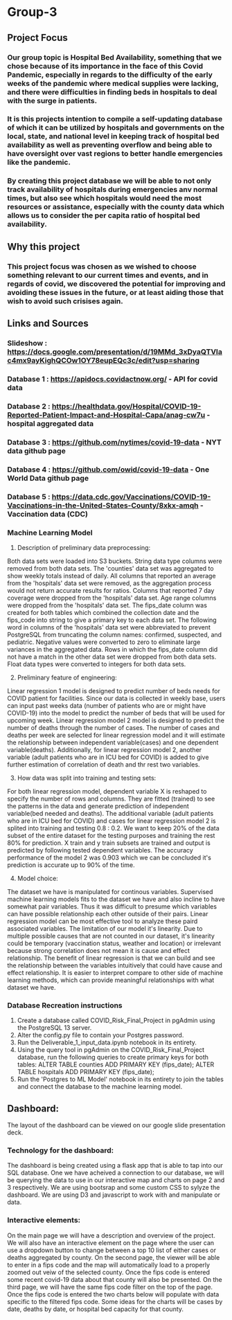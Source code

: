 # Group-3
## Project Focus
### Our group topic is Hospital Bed Availability, something that we chose because of its importance in the face of this Covid Pandemic, especially in regards to the difficulty of the early weeks of the pandemic where medical supplies were lacking, and there were difficulties in finding beds in hospitals to deal with the surge in patients.
### It is this projects intention to compile a self-updating database of which it can be utilized by hospitals and governments on the local, state, and national level in keeping track of hospital bed availability as well as preventing overflow and being able to have oversight over vast regions to better handle emergencies like the pandemic.
### By creating this project database we will be able to not only track availability of hospitals during emergencies anv normal times, but also see which hospitals would need the most resources or assistance, especially with the county data which allows us to consider the per capita ratio of hospital bed availability.
## Why this project
### This project focus was chosen as we wished to choose something relevant to our current times and events, and in regards of covid, we discovered the potential for improving and avoiding these issues in the future, or at least aiding those that wish to avoid such crisises again.
## Links and Sources
### Slideshow  : https://docs.google.com/presentation/d/19MMd_3xDyaQTVIac4mx9ayKighQCOw1OY78eupEQc3c/edit?usp=sharing
### Database 1 : https://apidocs.covidactnow.org/ - API for covid data
### Database 2 : https://healthdata.gov/Hospital/COVID-19-Reported-Patient-Impact-and-Hospital-Capa/anag-cw7u - hospital aggregated data
### Database 3 : https://github.com/nytimes/covid-19-data - NYT data github page
### Database 4 : https://github.com/owid/covid-19-data - One World Data github page
### Database 5 : https://data.cdc.gov/Vaccinations/COVID-19-Vaccinations-in-the-United-States-County/8xkx-amqh - Vaccination data (CDC)

### Machine Learning Model
1. Description of preliminary data preprocessing:

Both data sets were loaded into S3 buckets. String data type columns were removed from both data sets. The 'counties' data set was aggregated to show weekly totals instead of daily. All columns that reported an average from the 'hospitals' data set were removed, as the aggregation process would not return accurate results for ratios. Columns that reported 7 day coverage were dropped from the 'hospitals' data set. Age range columns were dropped from the 'hospitals' data set. The fips_date column was created for both tables which combined the collection date and the fips_code into string to give a primary key to each data set. The following word in columns of the 'hospitals' data set were abbreviated to prevent PostgreSQL from truncating the column names: confirmed, suspected, and pediatric. Negative values were converted to zero to eliminate large variances in the aggregated data. Rows in which the fips_date column did not have a match in the other data set were dropped from both data sets. Float data types were converted to integers for both data sets.

2. Preliminary feature of engineering:

Linear regression 1 model is designed to predict number of beds needs for COVID patient for facilities. Since our data is collected in weekly base, users can input past weeks data (number of patients who are or might have COVID-19)  into the model to predict the number of beds that will be used for upcoming week. Linear regression model 2 model is designed to predict the number of deaths through the number of cases. The number of cases and deaths per week are selected for linear regression model and it will estimate the relationship between independent variable(cases) and one dependent variable(deaths). Additionally, for linear regression model 2, another variable (adult patients who are in ICU bed for COVID) is added to give further estimation of correlation of death and thr rest two variables. 

3. How data was split into training and testing sets:

For both linear regression model, dependent variable X is reshaped to specify the number of rows and columns. They are fitted (trained) to see the patterns in the data and generate prediction of independent variable(bed needed and deaths). The additional variable (adult patients who are in ICU bed for COVID) and cases for linear regression model 2 is splited into training and testing 0.8 : 0.2. We want to keep 20% of the data subset of the entire dataset for the testing purposes and training the rest 80% for prediction. X train and y train subsets are trained and output is predicted by following tested dependent variables. The accuracy performance of the model 2 was 0.903 which we can be concluded it's prediction is accurate up to 90% of the time. 

4. Model choice:

The dataset we have is manipulated for continous variables. Supervised machine learning models fits to the dataset we have and also incline to have somewhat pair variables. Thus it was difficult to presume which variables can have possible relationship each other outside of their pairs. Linear regression model can be most effective tool to analyze these paird associated variables. The limitation of our model it's linearity. Due to multiple possible causes that are not counted in our dataset, it's linearity could be temporary (vaccination status, weather and location) or irrelevant because strong correlation does not mean it is cause and effect relationship. The benefit of linear regression is that we can build and see the relationship between the variables intuitively that could have cause and effect relationship. It is easier to interpret compare to other side of machine learning methods, which can provide meaningful relationships with what dataset we have.   

### Database Recreation instructions
1. Create a database called COVID_Risk_Final_Project in pgAdmin using the PostgreSQL 13 server.
2. Alter the config.py file to contain your Postgres password.
3. Run the Deliverable_1_input_data.ipynb notebook in its entirety.
4. Using the query tool in pgAdmin on the COVID_Risk_Final_Project database, run the following queries to create primary keys for both tables: 
ALTER TABLE counties ADD PRIMARY KEY (fips_date); ALTER TABLE hospitals ADD PRIMARY KEY (fips_date);
4. Run the 'Postgres to ML Model' notebook in its entirety to join the tables and connect the database to the machine learning model.

## Dashboard:
The layout of the dashboard can be viewed on our google slide presentation deck.  
### Technology for the dashboard:
The dashboard is being created using a flask app that is able to tap into our SQL database.  One we have acheived a connection to our database, we will be querying the data to use in our interactive map and charts on page 2 and 3 respectively.  We are using bootsrap and some custom CSS to sylyze the dashboard.  We are using D3 and javascript to work with and manipulate or data.

### Interactive elements:
On the main page we will have a description and overview of the project.  We will also have an interactive element on the page where the user can use a dropdown button to change between a top 10 list of either cases or deaths aggregated by county.  On the second page, the viewer will be able to enter in a fips code and the map will automatically load to a properly zoomed out veiw of the selected county.  Once the fips code is entered some recent covid-19 data about that county will also be presented.  On the third page, we will have the same fips code filter on the top of the page.  Once the fips code is entered the two charts below will populate with data specific to the filtered fips code.  Some ideas for the charts will be cases by date, deaths by date, or hospital bed capacity for that county.
